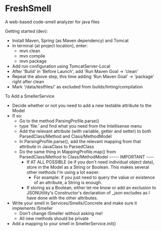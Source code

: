 # FreshSmell
A web-based code-smell analyzer for java files

Getting started (dev):
- Install Maven, Spring (as Maven dependency) and Tomcat
- In terminal (at project location), enter:
	- mvn clean
	- mvn compile
	- mvn package
- Add run configuration using TomcatServer-Local
- After 'Build' in 'Before Launch', add 'Run Maven Goal -> 'clean'
- Repeat the above step, this time adding 'Run Maven Goal' -> 'package' right after clean
- Mark '/data/testfiles/' as excluded from builds/linting/compilation

To Add a SmellerService
- Decide whether or not you need to add a new testable attribute to the Model
- If so:
	- Go to the method ParsingProfile.parse()
	- type 'file.' and find what you need from the Intellisense menu
	- Add the relevant attribute (with variable, getter and setter) to both ParsedClass/Method and Class/MethodModel
	- In ParsingProfile.parse(), add the relevant mapping from that attribute in JavaClass to ParsedClass
	- Do the same thing in MappingProfile.map() from ParsedClass/Method to Class/MethodModel
	----- IMPORTANT ----
		- If AT ALL POSSIBLE (ie if you don't need individual object data), store in the Model as a String or Boolean. This makes several other methods I'm using a lot easier.
			- For example: if you just need to query the value or existence of an attribute, a String is enough.
		- If storing as a Boolean, either let me know or add an exclusion to JSONUtility's Constructor's declaration of _json excludes as I have done with the other attributes.
- Write your smell in Services/Smells/Concrete and make sure it implements ISmeller
	- Don't change ISmeller without asking me!
	- All new methods should be private
- Add a mapping to your smell in SmellerService.init()
